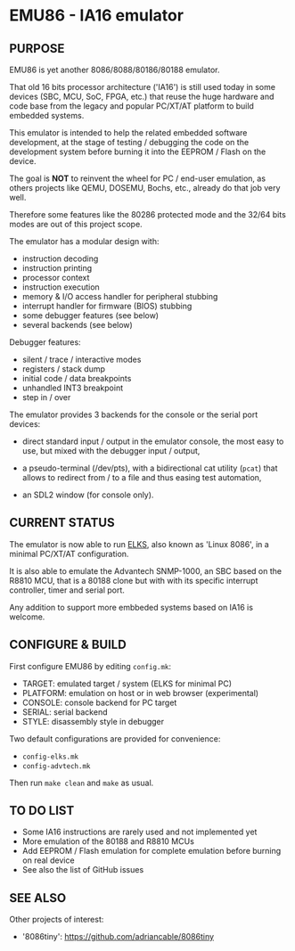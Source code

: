 # EMU86 - IA16 emulator

## PURPOSE

EMU86 is yet another 8086/8088/80186/80188 emulator.

That old 16 bits processor architecture ('IA16') is still used today in some devices
(SBC, MCU, SoC, FPGA, etc.) that reuse the huge hardware and code base from
the legacy and popular PC/XT/AT platform to build embedded systems.

This emulator is intended to help the related embedded software development,
at the stage of testing / debugging the code on the development system before
burning it into the EEPROM / Flash on the device.

The goal is **NOT** to reinvent the wheel for PC / end-user emulation, as others
projects like QEMU, DOSEMU, Bochs, etc., already do that job very well.

Therefore some features like the 80286 protected mode and the 32/64 bits
modes are out of this project scope.

The emulator has a modular design with:
- instruction decoding
- instruction printing
- processor context
- instruction execution
- memory & I/O access handler for peripheral stubbing
- interrupt handler for firmware (BIOS) stubbing
- some debugger features (see below)
- several backends (see below)

Debugger features:
- silent / trace / interactive modes
- registers / stack dump
- initial code / data breakpoints
- unhandled INT3 breakpoint
- step in / over

The emulator provides 3 backends for the console or the serial port devices:

* direct standard input / output in the emulator console,
the most easy to use, but mixed with the debugger input / output,

* a pseudo-terminal (/dev/pts), with a bidirectional cat utility (`pcat`)
that allows to redirect from / to a file and thus easing test automation,

* an SDL2 window (for console only).


## CURRENT STATUS

The emulator is now able to run [ELKS](https://github.com/jbruchon/elks),
also known as 'Linux 8086', in a minimal PC/XT/AT configuration.

It is also able to emulate the Advantech SNMP-1000, an SBC based on the R8810 MCU,
that is a 80188 clone but with with its specific interrupt controller, timer and serial port.

Any addition to support more embbeded systems based on IA16 is welcome.


## CONFIGURE & BUILD

First configure EMU86 by editing `config.mk`:
* TARGET: emulated target / system (ELKS for minimal PC)
* PLATFORM: emulation on host or in web browser (experimental)
* CONSOLE: console backend for PC target
* SERIAL: serial backend
* STYLE: disassembly style in debugger

Two default configurations are provided for convenience:
* `config-elks.mk`
* `config-advtech.mk`

Then run `make clean` and `make` as usual.


## TO DO LIST

* Some IA16 instructions are rarely used and not implemented yet
* More emulation of the 80188 and R8810 MCUs
* Add EEPROM / Flash emulation for complete emulation before burning on real device
* See also the list of GitHub issues


## SEE ALSO

Other projects of interest:
- '8086tiny': https://github.com/adriancable/8086tiny
